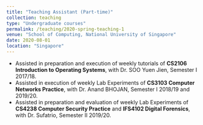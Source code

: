 ```yaml
---
title: "Teaching Assistant (Part-time)"
collection: teaching
type: "Undergraduate courses"
permalink: /teaching/2020-spring-teaching-1
venue: "School of Computing, National University of Singapore"
date: 2020-08-01
location: "Singapore"
---
```


<ul>
  <li>Assisted in preparation and execution of weekly tutorials of <b>CS2106 Introduction to Operating Systems</b>, with Dr. SOO Yuen Jien, Semester I 2017/18.</li>
  <li> Assisted in execution of weekly Lab Experiments of <b>CS3103 Computer Networks Practice</b>, with Dr. Anand BHOJAN, Semester I 2018/19 and 2019/20.</li>
  <li>Assisted in preparation and evaluation of weekly Lab Experiments of <b>CS4238 Computer Security Practice</b> and <b>IFS4102 Digital Forensics</b>, with Dr. Sufatrio, Semester II 2019/20.</li>
</ul> 
